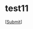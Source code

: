 # test11

[<a href="javascript:name" onclick="window.name='<img/src=x onerror=alert(origin)>';">Submit</a>]
